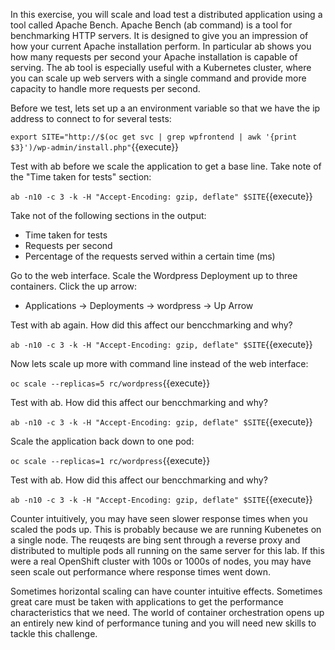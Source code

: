 In this exercise, you will scale and load test a distributed application using a tool called Apache Bench. Apache Bench (ab command) is a tool for benchmarking HTTP servers. It is designed to give you an impression of how your current Apache installation perform. In particular ab shows you how many requests per second your Apache installation is capable of serving. The ab tool is especially useful with a Kubernetes cluster, where you can scale up web servers with a single command and provide more capacity to handle more requests per second.

Before we test, lets set up a an environment variable so that we have the ip address to connect to for several tests:

``export SITE="http://$(oc get svc | grep wpfrontend | awk '{print $3}')/wp-admin/install.php"``{{execute}}

Test with ab before we scale the application to get a base line. Take note of the "Time taken for tests" section:

``ab -n10 -c 3 -k -H "Accept-Encoding: gzip, deflate" $SITE``{{execute}}


Take not of the following sections in the output:

- Time taken for tests
- Requests per second
- Percentage of the requests served within a certain time (ms)


Go to the web interface. Scale the Wordpress Deployment up to three containers. Click the up arrow:

- Applications -> Deployments -> wordpress -> Up Arrow


Test with ab again. How did this affect our bencchmarking and why?

``ab -n10 -c 3 -k -H "Accept-Encoding: gzip, deflate" $SITE``{{execute}}


Now lets scale up more with command line instead of the web interface:

``oc scale --replicas=5 rc/wordpress``{{execute}}


Test with ab. How did this affect our bencchmarking and why?

``ab -n10 -c 3 -k -H "Accept-Encoding: gzip, deflate" $SITE``{{execute}}


Scale the application back down to one pod:

``oc scale --replicas=1 rc/wordpress``{{execute}}

Test with ab. How did this affect our bencchmarking and why?

``ab -n10 -c 3 -k -H "Accept-Encoding: gzip, deflate" $SITE``{{execute}}

Counter intuitively, you may have seen slower response times when you scaled the pods up. This is probably because we are running Kubenetes on a single node. The reuqests are bing sent through a reverse proxy and distributed to multiple pods all running on the same server for this lab. If this were a real OpenShift cluster with 100s or 1000s of nodes, you may have seen scale out performance where response times went down. 

Sometimes horizontal scaling can have counter intuitive effects. Sometimes great care must be taken with applications to get the performance characteristics that we need. The world of container orchestration opens up an entirely new kind of performance tuning and you will need new skills to tackle this challenge.

